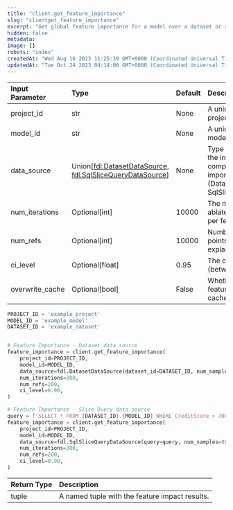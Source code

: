 ```yaml
---
title: "client.get_feature_importance"
slug: "clientget_feature_importance"
excerpt: "Get global feature importance for a model over a dataset or a slice."
hidden: false
metadata: 
image: []
robots: "index"
createdAt: "Wed Aug 16 2023 11:25:39 GMT+0000 (Coordinated Universal Time)"
updatedAt: "Tue Oct 24 2023 04:14:06 GMT+0000 (Coordinated Universal Time)"
---
```

| Input Parameter | Type                                                                                                                     | Default | Description                                                                                                               |
| :-------------- | :----------------------------------------------------------------------------------------------------------------------- | :------ | :------------------------------------------------------------------------------------------------------------------------ |
| project_id      | str                                                                                                                      | None    | A unique identifier for the project.                                                                                      |
| model_id        | str                                                                                                                      | None    | A unique identifier for the model.                                                                                        |
| data_source     | Union\[[fdl.DatasetDataSource,](ref:fdldatasetdatasource) [fdl.SqlSliceQueryDataSource](ref:fdlsqlslicequerydatasource)] | None    | Type of data source for the input dataset to compute feature importance on (DatasetDataSource or SqlSliceQueryDataSource) |
| num_iterations  | Optional[int]                                                                                                            | 10000   | The maximum number of ablated model inferences per feature.                                                               |
| num_refs        | Optional[int]                                                                                                            | 10000   | Number of reference points used in the explanation.                                                                       |
| ci_level        | Optional[float]                                                                                                          | 0.95    | The confidence level (between 0 and 1).                                                                                   |
| overwrite_cache | Optional[bool]                                                                                                           | False   | Whether to overwrite the feature importance cached values or not                                                          |

```python Usage
PROJECT_ID = 'example_project'
MODEL_ID = 'example_model'
DATASET_ID = 'example_dataset'


# Feature Importance - Dataset data source
feature_importance = client.get_feature_importance(
    project_id=PROJECT_ID,
    model_id=MODEL_ID,
    data_source=fdl.DatasetDataSource(dataset_id=DATASET_ID, num_samples=200),
    num_iterations=300,
    num_refs=200,
    ci_level=0.90,
)

# Feature Importance - Slice Query data source
query = f'SELECT * FROM {DATASET_ID}.{MODEL_ID} WHERE CreditScore > 700'
feature_importance = client.get_feature_importance(
    project_id=PROJECT_ID,
    model_id=MODEL_ID,
    data_source=fdl.SqlSliceQueryDataSource(query=query, num_samples=80),
    num_iterations=300,
    num_refs=200,
    ci_level=0.90,
)
```

| Return Type | Description                                    |
| :---------- | :--------------------------------------------- |
| tuple       | A named tuple with the feature impact results. |